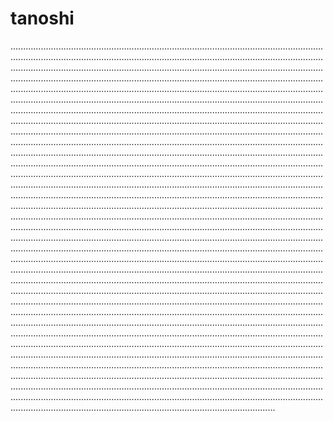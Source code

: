 # tanoshi

.................................................................................................................................................................................................................................................................................................................................................................................................................................................................................................................................................................................................................................................................................................................................................................................................................................................................................................................................................................................................................................................................................................................................................................................................................................................................................................................................................................................................................................................................................................................................................................................................................................................................................................................................................................................................................................................................................................................................................................................................................................................................................................................................................................................................................................................................................................................................................................................................................................................................................................................................................................................................................................................................................................................................................................................................................................................................................................................................................................................................................................................................................................................................................................................................................................................................................................................................................................................................................................................................................................................................................................................................................................................................................................................................................................................................................................................................................................................................................................................................................................................................................................................................................................................................................................................................................................................................................................................................................................................................................................